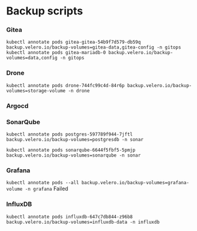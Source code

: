 # Backup scripts

### Gitea
`kubectl annotate pods gitea-gitea-54b9f7d579-db59q backup.velero.io/backup-volumes=gitea-data,gitea-config -n gitops`
`kubectl annotate pods gitea-mariadb-0 backup.velero.io/backup-volumes=data,config -n gitops`

### Drone
`kubectl annotate pods drone-744fc99c4d-84r6p backup.velero.io/backup-volumes=storage-volume -n drone`

### Argocd


### SonarQube
`kubectl annotate pods postgres-597789f944-7jftl backup.velero.io/backup-volumes=postgresdb -n sonar`

`kubectl annotate pods sonarqube-6644f5fbf5-5pmjp backup.velero.io/backup-volumes=sonarqube -n sonar`

### Grafana
`kubectl annotate pods --all backup.velero.io/backup-volumes=grafana-volume -n grafana`  Failed

### InfluxDB
`kubectl annotate pods influxdb-647c7db844-z96b8 backup.velero.io/backup-volumes=influxdb-data -n influxdb`